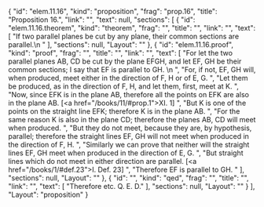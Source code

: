 {
  "id": "elem.11.16",
  "kind": "proposition",
  "frag": "prop.16",
  "title": "Proposition 16.",
  "link": "",
  "text": null,
  "sections": [
    {
      "id": "elem.11.16.theorem",
      "kind": "theorem",
      "frag": "",
      "title": "",
      "link": "",
      "text": [
        "If two parallel planes be cut by any plane, their common sections are parallel.\n      "
      ],
      "sections": null,
      "Layout": ""
    },
    {
      "id": "elem.11.16.proof",
      "kind": "proof",
      "frag": "",
      "title": "",
      "link": "",
      "text": [
        "For let the two parallel planes AB, CD be cut by the plane EFGH, and let EF, GH be their common sections; I say that EF is parallel to GH. \n      ",
        "For, if not, EF, GH will, when produced, meet either in the direction of F, H or of E, G. ",
        "Let them be produced, as in the direction of F, H, and let them, first, meet at K. ",
        "Now, since EFK is in the plane AB, therefore all the points on EFK are also in the plane AB. [<a href=\"/books/11/#prop.1\">XI. 1</a>] ",
        "But K is one of the points on the straight line EFK; therefore K is in the plane AB. ",
        "For the same reason K is also in the plane CD; therefore the planes AB, CD will meet when produced. ",
        "But they do not meet, because they are, by hypothesis, parallel; therefore the straight lines EF, GH will not meet when produced in the direction of F, H. ",
        "Similarly we can prove that neither will the straight lines EF, GH meet when produced in the direction of E, G. ",
        "But straight lines which do not meet in either direction are parallel. [<a href=\"/books/1/#def.23\">I. Def. 23</a>] ",
        "Therefore EF is parallel to GH. "
      ],
      "sections": null,
      "Layout": ""
    },
    {
      "id": "",
      "kind": "qed",
      "frag": "",
      "title": "",
      "link": "",
      "text": [
        "Therefore etc. Q. E. D."
      ],
      "sections": null,
      "Layout": ""
    }
  ],
  "Layout": "proposition"
}
